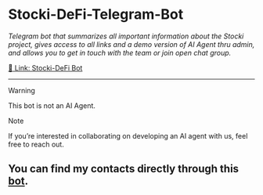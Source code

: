 # Stocki-DeFi-Telegram-Bot

_Telegram bot that summarizes all important information about the Stocki project, gives access to all links and a demo version of AI Agent thru admin, and allows you to get in touch with the team or join open chat group._

[🔗 Link: Stocki-DeFi Bot](https://t.me/StockiDeFi_bot)

---
> [!WARNING]  
> This bot is not an AI Agent.

> [!NOTE]
> If you’re interested in collaborating on developing an AI agent with us, feel free to reach out.

You can find my contacts directly through this [bot](https://t.me/StockiDeFi_bot).
---




